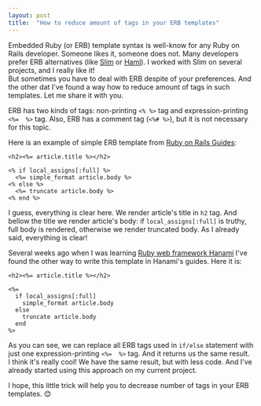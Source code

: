 ```yaml
---
layout: post
title:  "How to reduce amount of tags in your ERB templates"
---
```


Embedded Ruby (or ERB) template syntax is well-know for any Ruby on Rails developer. Someone likes it, someone does not. Many developers prefer ERB alternatives (like [Slim](http://slim-lang.com/) or [Haml](http://haml.info/)). I worked with Slim on several projects, and I really like it!  
But sometimes you have to deal with ERB despite of your preferences. And the other dat I've found a way how to reduce amount of tags in such templates. Let me share it with you.

<!--more-->

ERB has two kinds of tags: non-printing `<% %>` tag and expression-printing `<%=  %>` tag. Also, ERB has a comment tag (`<%# %>`), but it is not necessary for this topic.

Here is an example of simple ERB template from [Ruby on Rails Guides](http://guides.rubyonrails.org/layouts_and_rendering.html):

```erb
<h2><%= article.title %></h2>

<% if local_assigns[:full] %>
  <%= simple_format article.body %>
<% else %>
  <%= truncate article.body %>
<% end %>
```

I guess, everything is clear here. We render article's title in `h2` tag. And bellow the title we render article's body: if `local_assigns[:full]` is truthy, full body is rendered, otherwise we render truncated body. As I already said, everything is clear!

Several weeks ago when I was learning [Ruby web framework Hanami](http://hanamirb.org/) I've found the other way to write this template in Hanami's guides. Here it is:

```erb
<h2><%= article.title %></h2>

<%=
  if local_assigns[:full]
    simple_format article.body
  else
    truncate article.body
  end
%>
```

As you can see, we can replace all ERB tags used in `if/else` statement with just one expression-printing `<%=  %>` tag. And it returns us the same result.  
I think it's really cool! We have the same result, but with less code. And I've already started using this approach on my current project.

I hope, this little trick will help you to decrease number of tags in your ERB templates. 😊
